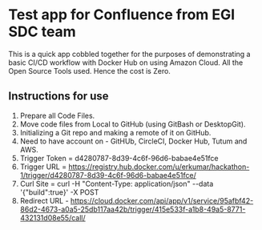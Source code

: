 # Test app for Confluence from EGI SDC team 

This is a quick app cobbled together for the purposes of demonstrating a basic CI/CD workflow with Docker Hub on using Amazon Cloud.
All the Open Source Tools used. Hence the cost is Zero.

## Instructions for use

1. Prepare all Code Files.
2. Move code files from Local to GitHub (using GitBash or DesktopGit).
3. Initializing a Git repo and making a remote of it on GitHub.
4. Need to have account on - GitHUb, CircleCI, Docker Hub, Tutum and AWS.
5. Trigger Token = d4280787-8d39-4c6f-96d6-babae4e51fce
6. Trigger URL = https://registry.hub.docker.com/u/erkumar/hackathon-1/trigger/d4280787-8d39-4c6f-96d6-babae4e51fce/
7. Curl Site = curl -H "Content-Type: application/json" --data '{"build":true}' -X POST 
8. Redirect URL - https://cloud.docker.com/api/app/v1/service/95afbf42-86d2-4673-a0a5-25db117aa42b/trigger/415e533f-a1b8-49a5-8771-432131d08e55/call/
